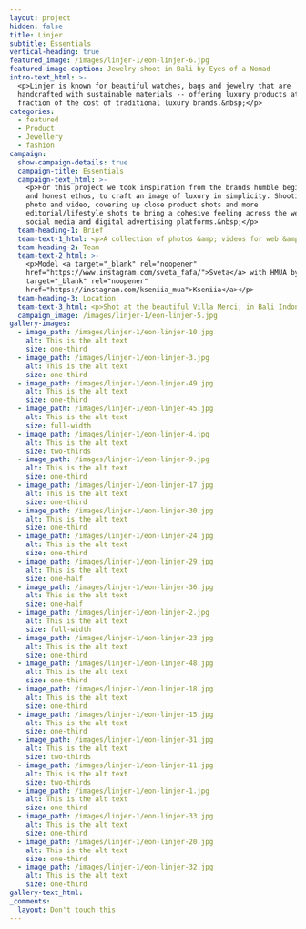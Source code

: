 ```yaml
---
layout: project
hidden: false
title: Linjer
subtitle: Essentials
vertical-heading: true
featured_image: /images/linjer-1/eon-linjer-6.jpg
featured-image-caption: Jewelry shoot in Bali by Eyes of a Nomad
intro-text_html: >-
  <p>Linjer is known for beautiful watches, bags and jewelry that are
  handcrafted with sustainable materials -- offering luxury products at a
  fraction of the cost of traditional luxury brands.&nbsp;</p>
categories:
  - featured
  - Product
  - Jewellery
  - fashion
campaign:
  show-campaign-details: true
  campaign-title: Essentials
  campaign-text_html: >-
    <p>For this project we took inspiration from the brands humble beginnings
    and honest ethos, to craft an image of luxury in simplicity. Shooting both
    photo and video, covering up close product shots and more
    editorial/lifestyle shots to bring a cohesive feeling across the website,
    social media and digital advertising platforms.&nbsp;</p>
  team-heading-1: Brief
  team-text-1_html: <p>A collection of photos &amp; videos for web &amp; social.&nbsp;</p>
  team-heading-2: Team
  team-text-2_html: >-
    <p>Model <a target="_blank" rel="noopener"
    href="https://www.instagram.com/sveta_fafa/">Sveta</a> with HMUA by <a
    target="_blank" rel="noopener"
    href="https://instagram.com/kseniia_mua">Kseniia</a></p>
  team-heading-3: Location
  team-text-3_html: <p>Shot at the beautiful Villa Merci, in Bali Indonesia</p>
  campaign_image: /images/linjer-1/eon-linjer-5.jpg
gallery-images:
  - image_path: /images/linjer-1/eon-linjer-10.jpg
    alt: This is the alt text
    size: one-third
  - image_path: /images/linjer-1/eon-linjer-3.jpg
    alt: This is the alt text
    size: one-third
  - image_path: /images/linjer-1/eon-linjer-49.jpg
    alt: This is the alt text
    size: one-third
  - image_path: /images/linjer-1/eon-linjer-45.jpg
    alt: This is the alt text
    size: full-width
  - image_path: /images/linjer-1/eon-linjer-4.jpg
    alt: This is the alt text
    size: two-thirds
  - image_path: /images/linjer-1/eon-linjer-9.jpg
    alt: This is the alt text
    size: one-third
  - image_path: /images/linjer-1/eon-linjer-17.jpg
    alt: This is the alt text
    size: one-third
  - image_path: /images/linjer-1/eon-linjer-30.jpg
    alt: This is the alt text
    size: one-third
  - image_path: /images/linjer-1/eon-linjer-24.jpg
    alt: This is the alt text
    size: one-third
  - image_path: /images/linjer-1/eon-linjer-29.jpg
    alt: This is the alt text
    size: one-half
  - image_path: /images/linjer-1/eon-linjer-36.jpg
    alt: This is the alt text
    size: one-half
  - image_path: /images/linjer-1/eon-linjer-2.jpg
    alt: This is the alt text
    size: full-width
  - image_path: /images/linjer-1/eon-linjer-23.jpg
    alt: This is the alt text
    size: one-third
  - image_path: /images/linjer-1/eon-linjer-48.jpg
    alt: This is the alt text
    size: one-third
  - image_path: /images/linjer-1/eon-linjer-18.jpg
    alt: This is the alt text
    size: one-third
  - image_path: /images/linjer-1/eon-linjer-15.jpg
    alt: This is the alt text
    size: one-third
  - image_path: /images/linjer-1/eon-linjer-31.jpg
    alt: This is the alt text
    size: two-thirds
  - image_path: /images/linjer-1/eon-linjer-11.jpg
    alt: This is the alt text
    size: two-thirds
  - image_path: /images/linjer-1/eon-linjer-1.jpg
    alt: This is the alt text
    size: one-third
  - image_path: /images/linjer-1/eon-linjer-33.jpg
    alt: This is the alt text
    size: one-third
  - image_path: /images/linjer-1/eon-linjer-20.jpg
    alt: This is the alt text
    size: one-third
  - image_path: /images/linjer-1/eon-linjer-32.jpg
    alt: This is the alt text
    size: one-third
gallery-text_html:
_comments:
  layout: Don't touch this
---
```


